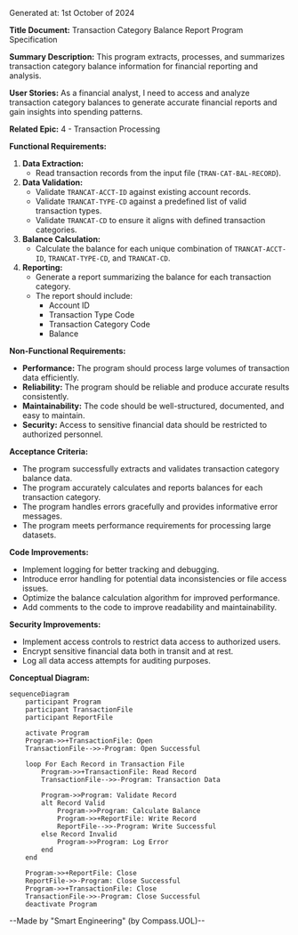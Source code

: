Generated at: 1st October of 2024

**Title Document:** Transaction Category Balance Report Program Specification

**Summary Description:** This program extracts, processes, and summarizes transaction category balance information for financial reporting and analysis.

**User Stories:** As a financial analyst, I need to access and analyze transaction category balances to generate accurate financial reports and gain insights into spending patterns.

**Related Epic:** 4 - Transaction Processing

**Functional Requirements:**
1. **Data Extraction:**
   - Read transaction records from the input file (`TRAN-CAT-BAL-RECORD`).
2. **Data Validation:**
   - Validate `TRANCAT-ACCT-ID` against existing account records.
   - Validate `TRANCAT-TYPE-CD` against a predefined list of valid transaction types.
   - Validate `TRANCAT-CD` to ensure it aligns with defined transaction categories.
3. **Balance Calculation:**
   - Calculate the balance for each unique combination of `TRANCAT-ACCT-ID`, `TRANCAT-TYPE-CD`, and `TRANCAT-CD`.
4. **Reporting:**
   - Generate a report summarizing the balance for each transaction category.
   - The report should include:
     - Account ID
     - Transaction Type Code
     - Transaction Category Code
     - Balance

**Non-Functional Requirements:**
- **Performance:** The program should process large volumes of transaction data efficiently.
- **Reliability:** The program should be reliable and produce accurate results consistently.
- **Maintainability:** The code should be well-structured, documented, and easy to maintain.
- **Security:** Access to sensitive financial data should be restricted to authorized personnel.

**Acceptance Criteria:**
- The program successfully extracts and validates transaction category balance data.
- The program accurately calculates and reports balances for each transaction category.
- The program handles errors gracefully and provides informative error messages.
- The program meets performance requirements for processing large datasets.

**Code Improvements:**
- Implement logging for better tracking and debugging.
- Introduce error handling for potential data inconsistencies or file access issues.
- Optimize the balance calculation algorithm for improved performance.
- Add comments to the code to improve readability and maintainability.

**Security Improvements:**
- Implement access controls to restrict data access to authorized users.
- Encrypt sensitive financial data both in transit and at rest.
- Log all data access attempts for auditing purposes.

**Conceptual Diagram:**

```mermaid
sequenceDiagram
    participant Program
    participant TransactionFile
    participant ReportFile

    activate Program
    Program->>+TransactionFile: Open
    TransactionFile-->>-Program: Open Successful
    
    loop For Each Record in Transaction File
        Program->>+TransactionFile: Read Record
        TransactionFile-->>-Program: Transaction Data
        
        Program->>Program: Validate Record
        alt Record Valid
            Program->>Program: Calculate Balance
            Program->>+ReportFile: Write Record
            ReportFile-->>-Program: Write Successful
        else Record Invalid
            Program->>Program: Log Error
        end
    end
    
    Program->>+ReportFile: Close
    ReportFile->>-Program: Close Successful
    Program->>+TransactionFile: Close
    TransactionFile->>-Program: Close Successful
    deactivate Program
```

--Made by "Smart Engineering" (by Compass.UOL)--